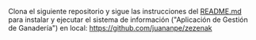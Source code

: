 Clona el siguiente repositorio y sigue las instrucciones del [README.md](https://github.com/juananpe/zezenak) para 
instalar y ejecutar el sistema de información ("Aplicación de Gestión de Ganadería")
en local: https://github.com/juananpe/zezenak
